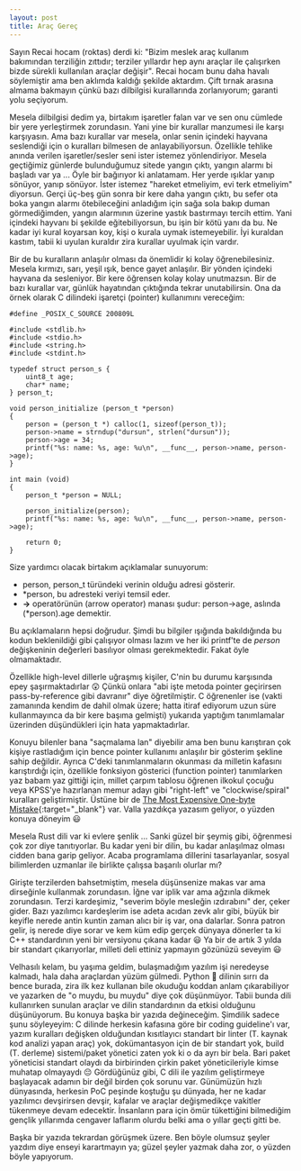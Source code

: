 ```yaml
---
layout: post
title: Araç Gereç
---
```


Sayın Recai hocam (roktas) derdi ki: "Bizim meslek araç kullanım bakımından terziliğin zıttıdır; terziler yıllardır hep aynı araçlar ile çalışırken bizde sürekli kullanılan araçlar değişir". Recai hocam bunu daha havalı söylemiştir ama ben aklımda kaldığı şekilde aktardım. Çift tırnak arasına almama bakmayın çünkü bazı dilbilgisi kurallarında zorlanıyorum; garanti yolu seçiyorum.

Mesela dilbilgisi dedim ya, birtakım işaretler falan var ve sen onu cümlede bir yere yerleştirmek zorundasın. Yani yine bir kurallar manzumesi ile karşı karşıyasın. Ama bazı kurallar var mesela, onlar senin içindeki hayvana seslendiği için o kuralları bilmesen de anlayabiliyorsun. Özellikle tehlike anında verilen işaretler/sesler seni ister istemez yönlendiriyor. Mesela geçtiğimiz günlerde bulunduğumuz sitede yangın çıktı, yangın alarmı bi başladı var ya ... Öyle bir bağırıyor ki anlatamam. Her yerde ışıklar yanıp sönüyor, yanıp sönüyor. İster istemez "hareket etmeliyim, evi terk etmeliyim" diyorsun. Gerçi üç-beş gün sonra bir kere daha yangın çıktı, bu sefer ota boka yangın alarmı ötebileceğini anladığım için sağa sola bakıp duman görmediğimden, yangın alarmının üzerine yastık bastırmayı tercih ettim. Yani içindeki hayvanı bi şekilde eğitebiliyorsun, bu işin bir kötü yanı da bu. Ne kadar iyi kural koyarsan koy, kişi o kurala uymak istemeyebilir. İyi kuraldan kastım, tabii ki uyulan kuraldır zira kurallar uyulmak için vardır.

Bir de bu kuralların anlaşılır olması da önemlidir ki kolay öğrenebilesiniz. Mesela kırmızı, sarı, yeşil ışık, bence gayet anlaşılır. Bir yönden içindeki hayvana da sesleniyor. Bir kere öğrensen kolay kolay unutmazsın. Bir de bazı kurallar var, günlük hayatından çıktığında tekrar unutabilirsin. Ona da örnek olarak C dilindeki işaretçi (pointer) kullanımını vereceğim: 

~~~~
#define _POSIX_C_SOURCE 200809L

#include <stdlib.h>
#include <stdio.h>
#include <string.h>
#include <stdint.h>

typedef struct person_s {
    uint8_t age;
    char* name;
} person_t;

void person_initialize (person_t *person)
{
    person = (person_t *) calloc(1, sizeof(person_t));
    person->name = strndup("dursun", strlen("dursun"));
    person->age = 34;
    printf("%s: name: %s, age: %u\n", __func__, person->name, person->age);
}

int main (void)
{
    person_t *person = NULL;

    person_initialize(person);
    printf("%s: name: %s, age: %u\n", __func__, person->name, person->age);

    return 0;
}
~~~~

Size yardımcı olacak birtakım açıklamalar sunuyorum:

- person, person_t türündeki verinin olduğu adresi gösterir.
- \*person, bu adresteki veriyi temsil eder. 
- **->** operatörünün (arrow operator) manası şudur: person->age, aslında (\*person).age demektir.

Bu açıklamaların hepsi doğrudur. Şimdi bu bilgiler ışığında bakıldığında bu kodun beklenildiği gibi çalışıyor olması lazım ve her iki printf'te de *person* değişkeninin değerleri basılıyor olması gerekmektedir. Fakat öyle olmamaktadır.

Özellikle high-level dillerle uğraşmış kişiler, C'nin bu durumu karşısında epey şaşırmaktadırlar 😲 Çünkü onlara "abi işte metoda pointer geçirirsen pass-by-reference gibi davranır" diye öğretilmiştir. C öğrenenler ise (vakti zamanında kendim de dahil olmak üzere; hatta itiraf ediyorum uzun süre kullanmayınca da bir kere başıma gelmişti) yukarıda yaptığım tanımlamalar üzerinden düşündükleri için hata yapmaktadırlar.

Konuyu bilenler bana "saçmalama lan" diyebilir ama ben bunu karıştıran çok kişiye rastladığım için bence pointer kullanımı anlaşılır bir gösterim şekline sahip değildir. Ayrıca C'deki tanımlanmaların okunması da milletin kafasını karıştırdığı için, özellikle fonksiyon gösterici (function pointer) tanımlarken yaz babam yaz gittiği için, millet çarpım tablosu öğrenen ilkokul çocuğu veya KPSS'ye hazırlanan memur adayı gibi "right-left" ve "clockwise/spiral" kuralları geliştirmiştir. Üstüne bir de [The Most Expensive One-byte Mistake](https://queue.acm.org/detail.cfm?id=2010365){:target="_blank"} var. Valla yazdıkça yazasım geliyor, o yüzden konuya döneyim 😃

Mesela Rust dili var ki evlere şenlik ... Sanki güzel bir şeymiş gibi, öğrenmesi çok zor diye tanıtıyorlar. Bu kadar yeni bir dilin, bu kadar anlaşılmaz olması cidden bana garip geliyor. Acaba programlama dillerini tasarlayanlar, sosyal bilimlerden uzmanlar ile birlikte çalışsa başarılı olurlar mı?

Girişte terzilerden bahsetmiştim, mesela düşünsenize makas var ama dirseğinle kullanmak zorundasın. İğne var iplik var ama ağzınla dikmek zorundasın. Terzi kardeşimiz, "severim böyle mesleğin ızdırabını" der, çeker gider. Bazı yazılımcı kardeşlerim ise adeta acıdan zevk alır gibi, büyük bir keyifle nerede antin kuntin zaman alıcı bir iş var, ona dalarlar. Sonra patron gelir, iş nerede diye sorar ve kem küm edip gerçek dünyaya dönerler ta ki C++ standardının yeni bir versiyonu çıkana kadar 😃 Ya bir de artık 3 yılda bir standart çıkarıyorlar, milleti deli ettiniz yapmayın gözünüzü seveyim 😃

Velhasılı kelam, bu yaşıma geldim, bulaşmadığım yazılım işi neredeyse kalmadı, hala daha araçlardan yüzüm gülmedi. Python 🐍 dilinin sırrı da bence burada, zira ilk kez kullanan bile okuduğu koddan anlam çıkarabiliyor ve yazarken de "o muydu, bu muydu" diye çok düşünmüyor. Tabii bunda dili kullanırken sunulan araçlar ve dilin standardının da etkisi olduğunu düşünüyorum. Bu konuya başka bir yazıda değineceğim. Şimdilik sadece şunu söyleyeyim: C dilinde herkesin kafasına göre bir coding guideline'ı var, yazım kuralları değişken olduğundan kısıtlayıcı standart bir linter (T. kaynak kod analizi yapan araç) yok, dokümantasyon için de bir standart yok, build (T. derleme) sistemi/paket yönetici zaten yok ki o da ayrı bir bela. Bari paket yöneticisi standart olaydı da birbirinden çirkin paket yöneticileriyle kimse muhatap olmayaydı 😔 Gördüğünüz gibi, C dili ile yazılım geliştirmeye başlayacak adamın bir değil birden çok sorunu var. Günümüzün hızlı dünyasında, herkesin PoC peşinde koştuğu şu dünyada, her ne kadar yazılımcı devşirirsen devşir, kafalar ve araçlar değişmedikçe vakitler tükenmeye devam edecektir. İnsanların para için ömür tükettiğini bilmediğim gençlik yıllarımda cengaver laflarım olurdu belki ama o yıllar geçti gitti be.

Başka bir yazıda tekrardan görüşmek üzere. Ben böyle olumsuz şeyler yazdım diye enseyi karartmayın ya; güzel şeyler yazmak daha zor, o yüzden böyle yapıyorum.